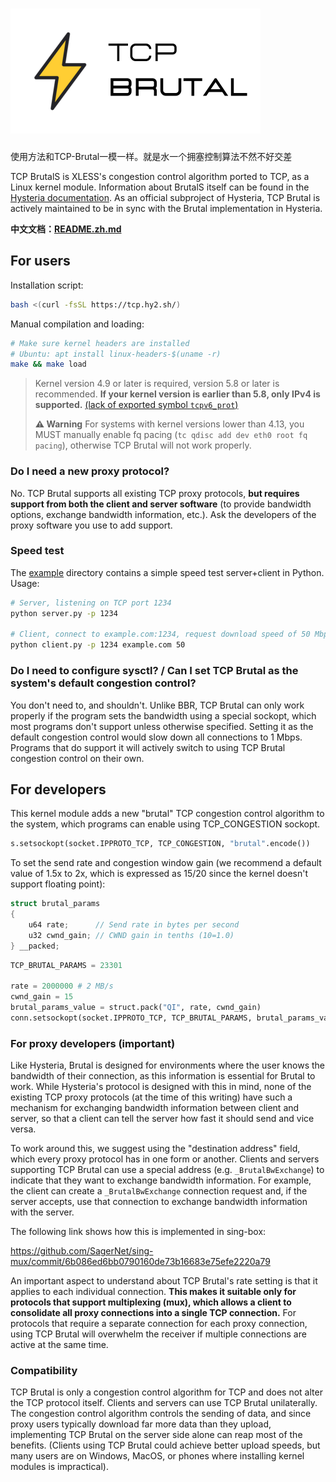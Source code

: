 # ![TCP Brutal](logo.png)

使用方法和TCP-Brutal一模一样。就是水一个拥塞控制算法不然不好交差

TCP BrutalS is XLESS's congestion control algorithm ported to TCP, as a Linux kernel module. Information about BrutalS itself can be found in the [Hysteria documentation](https://hysteria.network/docs/advanced/Full-Server-Config/#bandwidth-behavior-explained). As an official subproject of Hysteria, TCP Brutal is actively maintained to be in sync with the Brutal implementation in Hysteria.

**中文文档：[README.zh.md](README.zh.md)**

## For users

Installation script:

```bash
bash <(curl -fsSL https://tcp.hy2.sh/)
```

Manual compilation and loading:

```bash
# Make sure kernel headers are installed
# Ubuntu: apt install linux-headers-$(uname -r)
make && make load
```

> Kernel version 4.9 or later is required, version 5.8 or later is recommended. **If your kernel version is earlier than 5.8, only IPv4 is supported.** [(lack of exported symbol `tcpv6_prot`)](https://github.com/torvalds/linux/commit/6abde0b241224347cd88e2ae75902e07f55c42cb#diff-8b341e52e57c996bc4f294087ab526ac0b1c3c47e045557628cc24277cbfda0dR2124)
>
> **⚠️ Warning** For systems with kernel versions lower than 4.13, you MUST manually enable fq pacing (`tc qdisc add dev eth0 root fq pacing`), otherwise TCP Brutal will not work properly.

### Do I need a new proxy protocol?

No. TCP Brutal supports all existing TCP proxy protocols, **but requires support from both the client and server software** (to provide bandwidth options, exchange bandwidth information, etc.). Ask the developers of the proxy software you use to add support.

### Speed test

The [example](example) directory contains a simple speed test server+client in Python. Usage:

```bash
# Server, listening on TCP port 1234
python server.py -p 1234

# Client, connect to example.com:1234, request download speed of 50 Mbps
python client.py -p 1234 example.com 50
```

### Do I need to configure sysctl? / Can I set TCP Brutal as the system's default congestion control?

You don't need to, and shouldn't. Unlike BBR, TCP Brutal can only work properly if the program sets the bandwidth using a special sockopt, which most programs don't support unless otherwise specified. Setting it as the default congestion control would slow down all connections to 1 Mbps. Programs that do support it will actively switch to using TCP Brutal congestion control on their own.

## For developers

This kernel module adds a new "brutal" TCP congestion control algorithm to the system, which programs can enable using TCP_CONGESTION sockopt.

```python
s.setsockopt(socket.IPPROTO_TCP, TCP_CONGESTION, "brutal".encode())
```

To set the send rate and congestion window gain (we recommend a default value of 1.5x to 2x, which is expressed as 15/20 since the kernel doesn't support floating point):

```c
struct brutal_params
{
    u64 rate;      // Send rate in bytes per second
    u32 cwnd_gain; // CWND gain in tenths (10=1.0)
} __packed;
```

```python
TCP_BRUTAL_PARAMS = 23301

rate = 2000000 # 2 MB/s
cwnd_gain = 15
brutal_params_value = struct.pack("QI", rate, cwnd_gain)
conn.setsockopt(socket.IPPROTO_TCP, TCP_BRUTAL_PARAMS, brutal_params_value)
```

### For proxy developers (important)

Like Hysteria, Brutal is designed for environments where the user knows the bandwidth of their connection, as this information is essential for Brutal to work. While Hysteria's protocol is designed with this in mind, none of the existing TCP proxy protocols (at the time of this writing) have such a mechanism for exchanging bandwidth information between client and server, so that a client can tell the server how fast it should send and vice versa.

To work around this, we suggest using the "destination address" field, which every proxy protocol has in one form or another. Clients and servers supporting TCP Brutal can use a special address (e.g. `_BrutalBwExchange`) to indicate that they want to exchange bandwidth information. For example, the client can create a `_BrutalBwExchange` connection request and, if the server accepts, use that connection to exchange bandwidth information with the server.

The following link shows how this is implemented in sing-box:

<https://github.com/SagerNet/sing-mux/commit/6b086ed6bb0790160de73b16683e75efe2220a79>

An important aspect to understand about TCP Brutal's rate setting is that it applies to each individual connection. **This makes it suitable only for protocols that support multiplexing (mux), which allows a client to consolidate all proxy connections into a single TCP connection.** For protocols that require a separate connection for each proxy connection, using TCP Brutal will overwhelm the receiver if multiple connections are active at the same time.

### Compatibility

TCP Brutal is only a congestion control algorithm for TCP and does not alter the TCP protocol itself. Clients and servers can use TCP Brutal unilaterally. The congestion control algorithm controls the sending of data, and since proxy users typically download far more data than they upload, implementing TCP Brutal on the server side alone can reap most of the benefits. (Clients using TCP Brutal could achieve better upload speeds, but many users are on Windows, MacOS, or phones where installing kernel modules is impractical).
